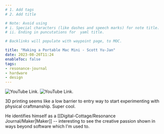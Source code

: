 ```yaml
---
# 1. Add tags
# 2. Add title

# Note: Avoid using 
# i. Special characters (like dashes and speech marks) for note title. 
# ii. Ending in puncutations for  yaml title.  

# Backlinks will populate with waypoint page, to MOC. 

title: "Making a Portable Mac Mini - Scott Yu-Jan"
date: 2023-08-26T11:24
enableToc: false
tags:
- resonance-journal
- hardware
- design
---
```



![YouTube Link.](https://www.youtube.com/watch?v=XFZ5l9SaIVw)
![YouTube Link.](https://www.youtube.com/watch?v=KMO67C98eyc)

3D printing seems like a low barrier to entry way to start experimenting with physical craftmanship. 
Super cool. 

He identifies himself as a [[Digital-Cottage/Resonance Journal/Maker|Maker]] -- interesting to see the creative passion shown in ways beyond software which I'm used to. 


